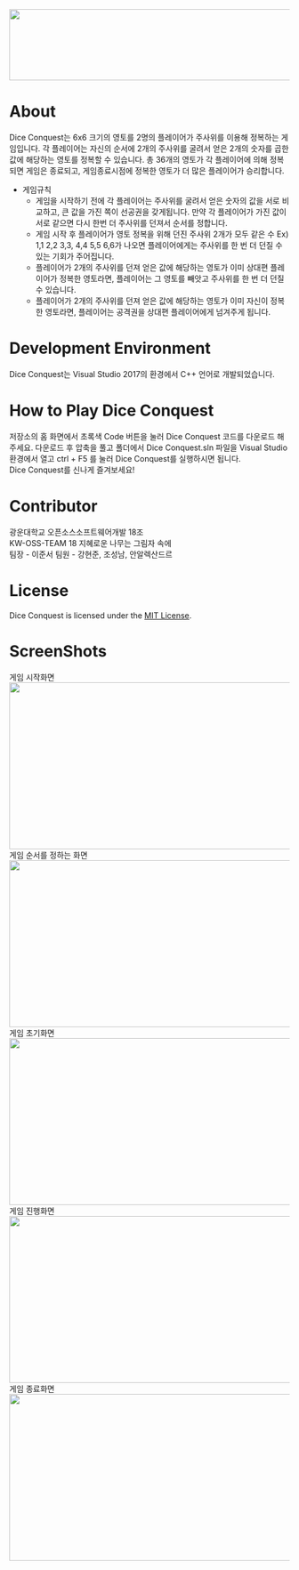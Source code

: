 <img src="https://user-images.githubusercontent.com/39071763/142794973-8ea6f922-031d-438f-a4d0-d273aa31f6d8.png" width="554" height="128">

# About
Dice Conquest는 6x6 크기의 영토를 2명의 플레이어가 주사위를 이용해 정복하는 게임입니다. 각 플레이어는 자신의 순서에 2개의 주사위를 굴려서 얻은 2개의 숫자를 곱한 값에 해당하는 영토를 정복할 수 있습니다. 총 36개의 영토가 각 플레이어에 의해 정복되면 게임은 종료되고, 게임종료시점에 정복한 영토가 더 많은 플레이어가 승리합니다.  
+ 게임규칙  
  + 게임을 시작하기 전에 각 플레이어는 주사위를 굴려서 얻은 숫자의 값을 서로 비교하고, 큰 값을 가진 쪽이 선공권을 갖게됩니다. 만약 각 플레이어가 가진 값이 서로 같으면 다시 한번 더 주사위를 던져서 순서를 정합니다.
  + 게임 시작 후 플레이어가 영토 정복을 위해 던진 주사위 2개가 모두 같은 수 Ex) 1,1 2,2 3,3, 4,4 5,5 6,6가 나오면 플레이어에게는 주사위를 한 번 더 던질 수 있는 기회가 주어집니다.
  + 플레이어가 2개의 주사위를 던져 얻은 값에 해당하는 영토가 이미 상대편 플레이어가 정복한 영토라면, 플레이어는 그 영토를 빼앗고 주사위를 한 번 더 던질 수 있습니다.
  + 플레이어가 2개의 주사위를 던져 얻은 값에 해당하는 영토가 이미 자신이 정복한 영토라면, 플레이어는 공격권을 상대편 플레이어에게 넘겨주게 됩니다. 
# Development Environment
Dice Conquest는 Visual Studio 2017의 환경에서 C++ 언어로 개발되었습니다.
# How to Play Dice Conquest
저장소의 홈 화면에서 초록색 Code 버튼을 눌러 Dice Conquest 코드를 다운로드 해주세요. 다운로드 후 압축을 풀고 폴더에서 Dice Conquest.sln 파일을 Visual Studio 환경에서 열고 ctrl + F5 를 눌러 Dice Conquest를 실행하시면 됩니다.    
Dice Conquest를 신나게 즐겨보세요!
# Contributor
광운대학교 오픈소스소프트웨어개발 18조  
KW-OSS-TEAM 18 지혜로운 나무는 그림자 속에  
팀장 - 이준서 팀원 - 강현준, 조성남, 안알렉산드르
# License
Dice Conquest is licensed under the [MIT License](https://github.com/hyeonjun-kang/KW-OSS-TEAM-18/blob/main/LICENSE).
# ScreenShots
게임 시작화면  
<img src="https://user-images.githubusercontent.com/39071763/142800635-698b06d9-a603-490d-bcce-7508d017e41a.PNG" width="580" height="300">  
게임 순서를 정하는 화면  
<img src="https://user-images.githubusercontent.com/39071763/142800996-37779395-59e5-4564-9509-77e5fb54aa8e.PNG" width="580" height="300">  
게임 초기화면  
<img src="https://user-images.githubusercontent.com/39071763/142801256-b1ab3187-da75-4cfe-afbd-297eb08cc53a.PNG" width="580" height="300">  
게임 진행화면  
<img src="https://user-images.githubusercontent.com/39071763/142801410-f04d6753-ebf6-45fa-b05d-d06af567298c.PNG" width="580" height="300">  
게임 종료화면  
<img src="" width="580" height="300">  
